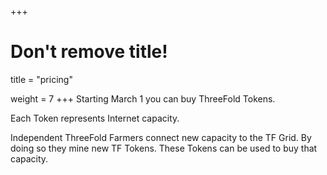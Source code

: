 +++
# Don't remove title!

title = "pricing"

weight = 7
+++
Starting March 1 you can buy ThreeFold Tokens.

Each Token represents Internet capacity.

Independent ThreeFold Farmers connect new capacity to the TF Grid. By doing so they mine new TF Tokens. These Tokens can be used to buy that capacity.